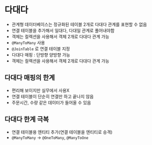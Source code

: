 # 다대다

- 관계형 데이터베이스는 정규화된 테이블 2개로 다대다 관계를 표현할 수 없음
- 연결 테이블을 추가해서 일대다, 다대일 관계로 풀어내야함
- 객체는 컬렉션을 사용해서 객체 2개로 다대다 관계 가능
- `@ManyToMany` 사용
- `@JoinTable` 로 연결 테이블 지정
- 다대다 매핑 : 단방향 양방향 가능
- 객체는 컬렉션을 사용해서 객체 2개로 다대다 관계 가능

## 다대다 매핑의 한계

- 편리해 보이지만 실무에서 사용X
- 연결 테이블이 단순히 연결만 하고 끝나지 않음
- 주문시간, 수량 같은 데이터가 들어올 수 있음


## 다대다 한계 극복

- 연결 테이블용 엔티티 추가(연결 테이블을 엔티티로 승격)
- `@ManyToMany` -> `@OneToMany`, `@ManyToOne`
